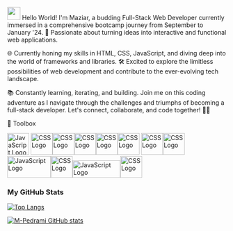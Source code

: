 <img src="https://raw.githubusercontent.com/MartinHeinz/MartinHeinz/master/wave.gif" width="30px"> Hello World! I'm Maziar, a budding Full-Stack Web Developer currently immersed in a comprehensive bootcamp journey from September to January '24. 🚀 Passionate about turning ideas into interactive and functional web applications.

🌐 Currently honing my skills in HTML, CSS, JavaScript, and diving deep into the world of frameworks and libraries. 🛠️ Excited to explore the limitless possibilities of web development and contribute to the ever-evolving tech landscape.

📚 Constantly learning, iterating, and building. Join me on this coding adventure as I navigate through the challenges and triumphs of becoming a full-stack developer. Let's connect, collaborate, and code together! 💬✨

🧰 Toolbox

<img src="https://cdn.worldvectorlogo.com/logos/javascript-1.svg" alt="JavaScript Logo" width="50" height="50"/> <img src="https://cdn.worldvectorlogo.com/logos/css-3.svg" alt="CSS Logo" width="50" height="50"/><img src="https://cdn.worldvectorlogo.com/logos/html-1.svg" alt="CSS Logo" width="50" height="50"/><img src="https://cdn.worldvectorlogo.com/logos/react-2.svg" alt="CSS Logo" width="50" height="50"/><img src="https://cdn.worldvectorlogo.com/logos/bootstrap-5-1.svg" alt="CSS Logo" width="50" height="50"/><img src="https://cdn.worldvectorlogo.com/logos/github-icon-2.svg" alt="CSS Logo" width="50" height="50"/> <img src="https://cdn.worldvectorlogo.com/logos/git-icon.svg" alt="CSS Logo" width="50" height="50"/><img src="https://cdn.worldvectorlogo.com/logos/visual-studio-code-1.svg" alt="CSS Logo" width="50" height="50"/> <br/>
<img src="https://cdn.worldvectorlogo.com/logos/rapid-api.svg" alt="JavaScript Logo" width="100" height="50"/><img src="https://cdn.worldvectorlogo.com/logos/python-5.svg" alt="CSS Logo" width="50" height="50"/><img src="https://cdn.worldvectorlogo.com/logos/nodejs-1.svg" alt="JavaScript Logo" width="110" height="40"/><img src="https://cdn.worldvectorlogo.com/logos/mongodb-icon-1.svg" alt="CSS Logo" width="50" height="50"/>

<h3>My GitHub Stats</h3>

[![Top Langs](https://github-readme-stats.vercel.app/api/top-langs/?username=M-Pedrami&theme=radical)](https://github.com/anuraghazra/github-readme-stats)

[![M-Pedrami GitHub stats](https://github-readme-stats.vercel.app/api?username=M-Pedrami&theme=radical)](https://github.com/anuraghazra/github-readme-stats)
<!---
M-Pedrami/M-Pedrami is a ✨ special ✨ repository because its `README.md` (this file) appears on your GitHub profile.
You can click the Preview link to take a look at your changes.
--->
